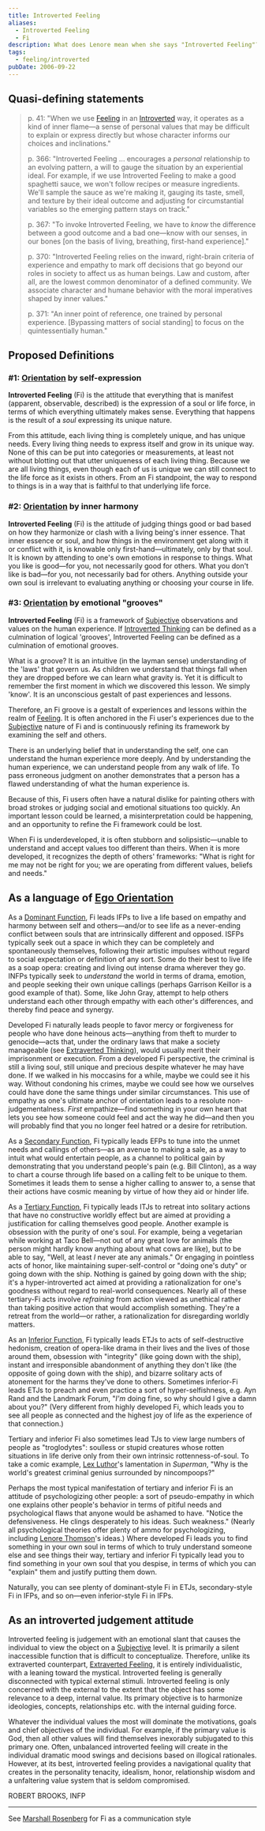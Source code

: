 ```yaml
---
title: Introverted Feeling
aliases:
  - Introverted Feeling
  - Fi
description: What does Lenore mean when she says "Introverted Feeling"?  (Often abbreviated "Fi".)
tags:
  - feeling/introverted
pubDate: 2006-09-22
---
```


## Quasi-defining statements

> p. 41: "When we use [Feeling](../../function-attitude/functions/feeling) in an [Introverted](../../our-difficulties/terms-with-nonobvious-meanings) way, it operates as a kind of inner flame—a sense of personal values that may be difficult to explain or express directly but whose character informs our choices and inclinations."
>
> p. 366: "Introverted Feeling ... encourages a _personal_ relationship to an evolving pattern, a will to gauge the situation by an experiential ideal. For example, if we use Introverted Feeling to make a good spaghetti sauce, we won't follow recipes or measure ingredients. We'll sample the sauce as we're making it, gauging its taste, smell, and texture by their ideal outcome and adjusting for circumstantial variables so the emerging pattern stays on track."
>
> p. 367: "To invoke Introverted Feeling, we have to _know_ the difference between a good outcome and a bad one—know with our senses, in our bones \[on the basis of living, breathing, first-hand experience]."
>
> p. 370: "Introverted Feeling relies on the inward, right-brain criteria of experience and empathy to mark off decisions that go beyond our roles in society to affect us as human beings. Law and custom, after all, are the lowest common denominator of a defined community. We associate character and humane behavior with the moral imperatives shaped by inner values."
>
> p. 371: "An inner point of reference, one trained by personal experience. \[Bypassing matters of social standing] to focus on the quintessentially human."

## Proposed Definitions

### #1: [Orientation](../../sign-interpretation/orienting) by self-expression

**Introverted Feeling** (Fi) is the attitude that everything that is manifest (apparent, observable, described) is the expression of a soul or life force, in terms of which everything ultimately makes sense. Everything that happens is the result of a _soul_ expressing its unique nature.

From this attitude, each living thing is completely unique, and has unique needs. Every living thing needs to express itself and grow in its unique way. None of this can be put into categories or measurements, at least not without blotting out that utter uniqueness of each living thing. Because we are all living things, even though each of us is unique we can still connect to the life force as it exists in others. From an Fi standpoint, the way to respond to things is in a way that is faithful to that underlying life force.

### #2: [Orientation](../../sign-interpretation/orienting) by inner harmony

**Introverted Feeling** (Fi) is the attitude of judging things good or bad based on how they harmonize or clash with a living being's inner essence. That inner essence or soul, and how things in the environment get along with it or conflict with it, is knowable only first-hand—ultimately, only by that soul. It is known by attending to one's own emotions in response to things. What you like is good—for you, not necessarily good for others. What you don't like is bad—for you, not necessarily bad for others. Anything outside your own soul is irrelevant to evaluating anything or choosing your course in life.

### #3: [Orientation](../../sign-interpretation/orienting) by emotional "grooves"

**Introverted Feeling** (Fi) is a framework of [Subjective](../../our-difficulties/terms-with-nonobvious-meanings#objective-and-subjective) observations and values on the human experience. If [Introverted Thinking](./introverted-thinking#definition-2-orientation-by-the-groove) can be defined as a culmination of logical 'grooves', Introverted Feeling can be defined as a culmination of emotional grooves.

What is a groove? It is an intuitive (in the layman sense) understanding of the 'laws' that govern us. As children we understand that things fall when they are dropped before we can learn what gravity is. Yet it is difficult to remember the first moment in which we discovered this lesson. We simply 'know'. It is an unconscious gestalt of past experiences and lessons.

Therefore, an Fi groove is a gestalt of experiences and lessons within the realm of [Feeling](../../function-attitude/functions/feeling). It is often anchored in the Fi user's experiences due to the [Subjective](../../our-difficulties/terms-with-nonobvious-meanings#objective-and-subjective) nature of Fi and is continuously refining its framework by examining the self and others.

There is an underlying belief that in understanding the self, one can understand the human experience more deeply. And by understanding the human experience, we can understand people from any walk of life. To pass erroneous judgment on another demonstrates that a person has a flawed understanding of what the human experience is.

Because of this, Fi users often have a natural dislike for painting others with broad strokes or judging social and emotional situations too quickly. An important lesson could be learned, a misinterpretation could be happening, and an opportunity to refine the Fi framework could be lost.

When Fi is underdeveloped, it is often stubborn and solipsistic—unable to understand and accept values too different than theirs. When it is more developed, it recognizes the depth of others' frameworks: "What is right for me may not be right for you; we are operating from different values, beliefs and needs."

## As a language of [Ego Orientation](../../ego-orientation)

As a [Dominant Function](../../dominant-function), Fi leads IFPs to live a life based on empathy and harmony between self and others—and/or to see life as a never-ending conflict between souls that are intrinsically different and opposed. ISFPs typically seek out a space in which they can be completely and spontaneously themselves, following their artistic impulses without regard to social expectation or definition of any sort. Some do their best to live life as a soap opera: creating and living out intense drama wherever they go. INFPs typically seek to _understand_ the world in terms of drama, emotion, and people seeking their own unique callings (perhaps Garrison Keillor is a good example of that). Some, like John Gray, attempt to help others understand each other through empathy with each other's differences, and thereby find peace and synergy.

Developed Fi naturally leads people to favor mercy or forgiveness for people who have done heinous acts—anything from theft to murder to genocide—acts that, under the ordinary laws that make a society manageable (see [Extraverted Thinking](./extraverted-thinking)), would usually merit their imprisonment or execution. From a developed Fi perspective, the criminal is still a living soul, still unique and precious despite whatever he may have done. If we walked in his moccasins for a while, maybe we could see it his way. Without condoning his crimes, maybe we could see how we ourselves could have done the same things under similar circumstances. This use of empathy as one's ultimate anchor of orientation leads to a resolute non-judgementalness. _First_ empathize—find something in your own heart that lets you see how someone could feel and act the way he did—and then you will probably find that you no longer feel hatred or a desire for retribution.

As a [Secondary Function](../../function-attitude/cognitive-stack/secondary-function), Fi typically leads EFPs to tune into the unmet needs and callings of others—as an avenue to making a sale, as a way to intuit what would entertain people, as a channel to political gain by demonstrating that you understand people's pain (e.g. Bill Clinton), as a way to chart a course through life based on a calling felt to be unique to them. Sometimes it leads them to sense a higher calling to answer to, a sense that their actions have cosmic meaning by virtue of how they aid or hinder life.

As a [Tertiary Function](../../function-attitude/cognitive-stack/tertiary-function), Fi typically leads ITJs to retreat into solitary actions that have no constructive worldly effect but are aimed at providing a justification for calling themselves good people. Another example is obsession with the purity of one's soul. For example, being a vegetarian while working at Taco Bell—not out of any great love for animals (the person might hardly know anything about what cows are like), but to be able to say, "Well, at least _I_ never ate any animals." Or engaging in pointless acts of honor, like maintaining super-self-control or "doing one's duty" or going down with the ship. Nothing is gained by going down with the ship; it's a hyper-introverted act aimed at providing a rationalization for one's goodness without regard to real-world consequences. Nearly all of these tertiary-Fi acts involve _refraining_ from action viewed as unethical rather than taking positive action that would accomplish something. They're a retreat from the world—or rather, a rationalization for disregarding worldly matters.

As an [Inferior Function](../../inferior-function), Fi typically leads ETJs to acts of self-destructive hedonism, creation of opera-like drama in their lives and the lives of those around them, obsession with "integrity" (like going down with the ship), instant and irresponsible abandonment of anything they don't like (the opposite of going down with the ship), and bizarre solitary acts of atonement for the harms they've done to others. Sometimes inferior-Fi leads ETJs to preach and even practice a sort of hyper-selfishness, e.g. Ayn Rand and the Landmark Forum, "_I'm_ doing fine, so why should I give a damn about you?" (Very different from highly developed Fi, which leads you to see all people as connected and the highest joy of life as the experience of that connection.)

Tertiary and inferior Fi also sometimes lead TJs to view large numbers of people as "troglodytes": soulless or stupid creatures whose rotten situations in life derive only from their own intrinsic rottenness-of-soul. To take a comic example, [Lex Luthor](https://web.archive.org/web/20071014022310/http://greenlightwiki.com/lenore-exegesis/Lex_Luthor)'s lamentation in _Superman_, "Why is the world's greatest criminal genius surrounded by nincompoops?"

Perhaps the most typical manifestation of tertiary and inferior Fi is an attitude of psychologizing other people: a sort of pseudo-empathy in which one explains other people's behavior in terms of pitiful needs and psychological flaws that anyone would be ashamed to have. "Notice the defensiveness. He clings desperately to his ideas. Such weakness." (Nearly all psychological theories offer plenty of ammo for psychologizing, including [Lenore Thomson](../../typologists/lenore-thomson)'s ideas.) Where developed Fi leads you to find something in your own soul in terms of which to truly understand someone else and see things their way, tertiary and inferior Fi typically lead you to find something in your own soul that you despise, in terms of which you can "explain" them and justify putting them down.

Naturally, you can see plenty of dominant-style Fi in ETJs, secondary-style Fi in IFPs, and so on—even inferior-style Fi in IFPs.

## As an introverted judgement attitude

Introverted feeling is judgement with an emotional slant that causes the individual to view the object on a [Subjective](../../our-difficulties/terms-with-nonobvious-meanings) level. It is primarily a silent inaccessible function that is difficult to conceptualize. Therefore, unlike its extraverted counterpart, [Extraverted Feeling](./extraverted-feeling), it is entirely individualistic, with a leaning toward the mystical. Introverted feeling is generally disconnected with typical external stimuli. Introverted feeling is only concerned with the external to the extent that the object has some relevance to a deep, internal value. Its primary objective is to harmonize ideologies, concepts, relationships etc. with the internal guiding force.

Whatever the individual values the most will dominate the motivations, goals and chief objectives of the individual. For example, if the primary value is God, then all other values will find themselves inexorably subjugated to this primary one. Often, unbalanced introverted feeling will create in the individual dramatic mood swings and decisions based on illogical rationales. However, at its best, introverted feeling provides a navigational quality that creates in the personality tenacity, idealism, honor, relationship wisdom and a unfaltering value system that is seldom compromised.

ROBERT BROOKS, INFP

---

See [Marshall Rosenberg](../../../typing/people/marshall-rosenberg) for Fi as a communication style
